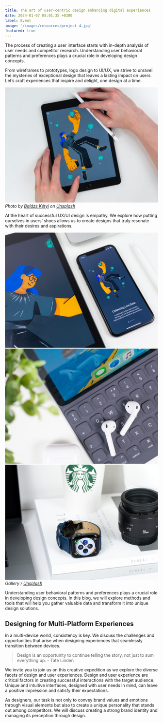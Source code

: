 ```yaml
---
title: The art of user-centric design enhancing digital experiences
date: 2024-01-07 08:01:35 +0300
label: Event
image: '/images/resources/project-4.jpg'
featured: true
---
```

The process of creating a user interface starts with in-depth analysis of user needs and competitor research. Understanding user behavioral patterns and preferences plays a crucial role in developing design concepts.

From wireframes to prototypes, logo design to UI/UX, we strive to unravel the mysteries of exceptional design that leaves a lasting impact on users. Let’s craft experiences that inspire and delight, one design at a time.

![iPad](/images/resources/project-example-1.jpg)
*Photo by [Balázs Kétyi](https://unsplash.com/@balazsketyi) on [Unsplash](https://unsplash.com/)*

At the heart of successful UX/UI design is empathy. We explore how putting ourselves in users’ shoes allows us to create designs that truly resonate with their desires and aspirations.

<div class="gallery-box">
  <div class="gallery">
    <img src="/images/resources/project-example-2.jpg" loading="lazy" alt="Project">
    <img src="/images/resources/project-example-3.jpg" loading="lazy" alt="Project">
    <img src="/images/resources/project-example-4.jpg" loading="lazy" alt="Project">
  </div>
  <em>Gallery / <a href="https://unsplash.com/" target="_blank">Unsplash</a></em>
</div>

Understanding user behavioral patterns and preferences plays a crucial role in developing design concepts. In this blog, we will explore methods and tools that will help you gather valuable data and transform it into unique design solutions.

## Designing for Multi-Platform Experiences

In a multi-device world, consistency is key. We discuss the challenges and opportunities that arise when designing experiences that seamlessly transition between devices.

> Design is an opportunity to continue telling the story, not just to sum everything up. - Tate Linden

We invite you to join us on this creative expedition as we explore the diverse facets of design and user experiences. Design and user experience are critical factors in creating successful interactions with the target audience. Unique and intuitive interfaces, designed with user needs in mind, can leave a positive impression and satisfy their expectations.

As designers, our task is not only to convey brand values and emotions through visual elements but also to create a unique personality that stands out among competitors. We will discuss creating a strong brand identity and managing its perception through design.